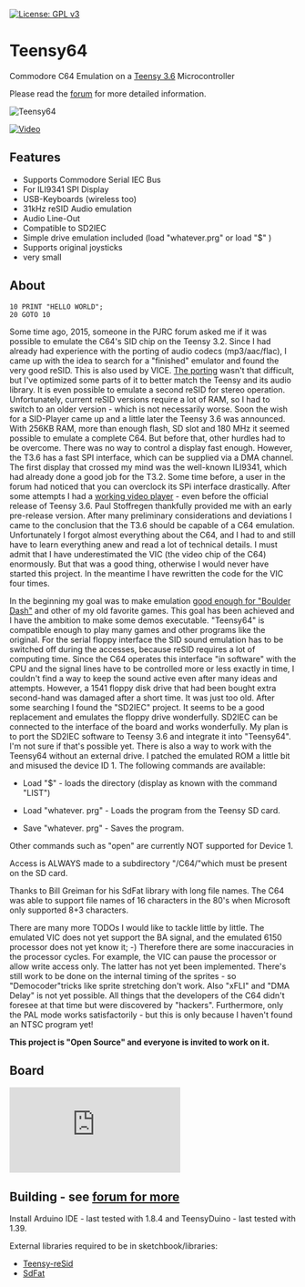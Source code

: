 [![License: GPL v3](https://img.shields.io/badge/License-GPL%20v3-blue.svg)](https://www.gnu.org/licenses/gpl-3.0)
# Teensy64
Commodore C64 Emulation on a [Teensy 3.6](https://www.pjrc.com/store/teensy36.html) Microcontroller

Please read the [forum](https://forum.pjrc.com/threads/46168-Commodore-C64-Emulation-on-a-Teensy-3-6-Microcontroller) for more detailed information.

![Teensy64](https://github.com/FrankBoesing/Teensy64/blob/master/extras/logo201707.png?raw=true)

[![Video](http://img.youtube.com/vi/CjijgL0VC6k/0.jpg)](https://www.youtube.com/watch?v=CjijgL0VC6k "C64 Emulation early demo")

Features
----------
- Supports Commodore Serial IEC Bus
- For ILI9341 SPI Display
- USB-Keyboards (wireless too)
- 31kHz reSID Audio emulation
- Audio Line-Out
- Compatible to SD2IEC
- Simple drive emulation included (load "whatever.prg" or load "$" )
- Supports original joysticks
- very small



About
----------

    10 PRINT "HELLO WORLD";    
    20 GOTO 10

Some time ago, 2015, someone in the PJRC forum asked me if it was possible to emulate the C64's SID chip on the Teensy 3.2. Since I had already had experience with the porting of audio codecs (mp3/aac/flac), I came up with the idea to search for a "finished" emulator and found the very good reSID. This is also used by VICE. [The porting](https://github.com/FrankBoesing/Teensy-reSID "Teensy-reSID") wasn't that difficult, but I've optimized some parts of it to better match the Teensy and its audio library. It is even possible to emulate a second reSID for stereo operation. Unfortunately, current reSID versions require a lot of RAM, so I had to switch to an older version - which is not necessarily worse. Soon the wish for a SID-Player came up and a little later the Teensy 3.6 was announced. With 256KB RAM, more than enough flash, SD slot and 180 MHz it seemed possible to emulate a complete C64. But before that, other hurdles had to be overcome. There was no way to control a display fast enough. However, the T3.6 has a fast SPI interface, which can be supplied via a DMA channel. The first display that crossed my mind was the well-known ILI9341, which had already done a good job for the T3.2. Some time before, a user in the forum had noticed that you can overclock its SPi interface drastically. After some attempts I had a [working video player](https://www.youtube.com/watch?v=lBLKsSEvWHM "Video Player") - even before the official release of Teensy 3.6. Paul Stoffregen thankfully provided me with an early pre-release version. 
After many preliminary considerations and deviations I came to the conclusion that the T3.6 should be capable of a C64 emulation.
Unfortunately I forgot almost everything about the C64, and I had to and still have to learn everything anew and read a lot of technical details. I must admit that I have underestimated the VIC (the video chip of the C64) enormously. But that was a good thing, otherwise I would never have started this project.
In the meantime I have rewritten the code for the VIC four times.

In the beginning my goal was to make emulation [good enough for "Boulder Dash"](https://www.youtube.com/watch?v=CjijgL0VC6k "early demo") and other of my old favorite games. This goal has been achieved and I have the ambition to make some demos executable.
"Teensy64" is compatible enough to play many games and other programs like the original. 
For the serial floppy interface the SID sound emulation has to be switched off during the accesses, because reSID requires a lot of computing time. Since the C64 operates this interface "in software" with the CPU and the signal lines have to be controlled more or less exactly in time, I couldn't find a way to keep the sound active even after many ideas and attempts.
However, a 1541 floppy disk drive that had been bought extra second-hand was damaged after a short time. It was just too old. After some searching I found the "SD2IEC" project. It seems to be a good replacement and emulates the floppy drive wonderfully. SD2IEC can be connected to the interface of the board and works wonderfully.
My plan is to port the SD2IEC software to Teensy 3.6 and integrate it into "Teensy64". I'm not sure if that's possible yet.
There is also a way to work with the Teensy64 without an external drive. I patched the emulated ROM a little bit and misused the device ID 1. The following commands are available:



- Load "$" - loads the directory (display as known with the command "LIST")


- Load "whatever. prg" - Loads the program from the Teensy SD card.


- Save "whatever. prg" - Saves the program.


Other commands such as "open" are currently NOT supported for Device 1.

Access is ALWAYS made to a subdirectory "/C64/"which must be present on the SD card.

Thanks to Bill Greiman for his SdFat library with long file names. The C64 was able to support file names of 16 characters in the 80's when Microsoft only supported 8+3 characters.

There are many more TODOs I would like to tackle little by little. The emulated VIC does not yet support the BA signal, and the emulated 6150 processor does not yet know it; -) Therefore there are some inaccuracies in the processor cycles. For example, the VIC can pause the processor or allow write access only. The latter has not yet been implemented. There's still work to be done on the internal timing of the sprites - so "Democoder"tricks like sprite stretching don't work. Also "xFLI" and "DMA Delay" is not yet possible. All things that the developers of the C64 didn't foresee at that time but were discovered by "hackers". Furthermore, only the PAL mode works satisfactorily - but this is only because I haven't found an NTSC program yet!

**This project is "Open Source" and everyone is invited to work on it.**



Board
----------
![Teensy64](https://forum.pjrc.com/attachment.php?attachmentid=10674&d=1495748304)


Building - see [forum for more](https://forum.pjrc.com/threads/46168-Commodore-C64-Emulation-on-a-Teensy-3-6-Microcontroller?p=152499&viewfull=1#post152499)
----------
Install Arduino IDE - last tested with 1.8.4 and TeensyDuino - last tested with 1.39.

External libraries required to be in sketchbook/libraries:
- [Teensy-reSid](https://github.com/FrankBoesing/Teensy-reSID)
- [SdFat](https://github.com/greiman/SdFat)
